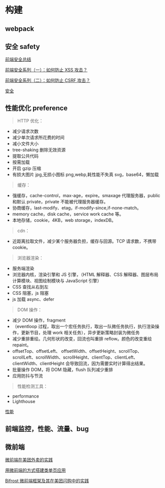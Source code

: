 # 构建

## webpack

## 安全 safety

[前端安全总结](https://github.com/YvetteLau/Blog/tree/master/Security)

[前端安全系列（一）：如何防止 XSS 攻击？](https://tech.meituan.com/2018/09/27/fe-security.html)

[前端安全系列（二）：如何防止 CSRF 攻击？](https://tech.meituan.com/2018/10/11/fe-security-csrf.html)

[安全](https://yuchengkai.cn/docs/frontend/safety.html)

## 性能优化 preference

> HTTP 优化：

- 减少请求次数
- 减少单次请求所花费的时间
- 减小文件大小
- tree-shaking 删除无效资源
- 提取公共代码
- 按需加载
- 开启 gzip 压缩
- 有损大图片 jpg,无损小图标 png,webp,耗性能不失真 svg，base64，懒加载

> 缓存：

- 强缓存，cache-control，max-age，expire。smaxage 代理服务器，public 和默认 private，private 不能被代理服务器缓存。
- 协商缓存，last-modify、etag，if-modify-since,if-none-match。
- memory cache，disk cache，service work cache 等。
- 本地存储，cookie，4KB，web storage，indexDB。

> cdn：

- 近距离拉取文件，减少某个服务器负担，缓存与回源。TCP 请求数，不携带 cookie。

> 浏览器渲染：

- 服务端渲染
- 浏览器内核，渲染引擎和 JS 引擎，（HTML 解释器、CSS 解释器、图层布局计算模块、视图绘制模块与 JavaScript 引擎）
- CSS 查找从右到左
- CSS 阻塞，js 阻塞
- js 加载 async、defer

> DOM 操作：

- 减少 DOM 操作，fragment
- （eventloop 过程，取出一个宏任务执行，取出一队微任务执行，执行渲染操作，更新节目，处理 work 相关任务），异步更新策略封装为微任务
- 减少重排重绘。几何形状的改变，回流也叫重排 reflow。颜色的改变重绘 repaint。
- offsetTop、offsetLeft、 offsetWidth、offsetHeight、scrollTop、scrollLeft、scrollWidth、scrollHeight、clientTop、clientLeft、clientWidth、clientHeight 会导致回流，因为需要实时计算得出结果。
- 批量操作 DOM，将 DOM 隐藏，flush 队列减少重排
- 应用防抖与节流

> 性能检测工具：

- performance
- Lighthouse

[性能](https://yuchengkai.cn/docs/frontend/performance.html)

## 前端监控，性能、流量、bug

## 微前端

[微前端在美团外卖的实践](https://juejin.im/post/6844904073972432903#heading-6)

[用微前端的方式搭建类单页应用](https://juejin.im/post/6844903671969349645#heading-2)

[Bifrost 微前端框架及其在美团闪购中的实践](https://tech.meituan.com/2019/12/26/meituan-bifrost.html)

